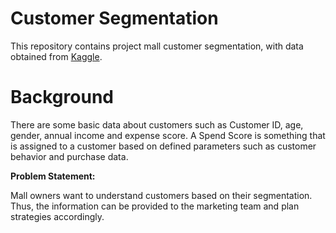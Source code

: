 # Customer Segmentation

This repository contains project mall customer segmentation, with data obtained from [Kaggle](https://www.kaggle.com/datasets/vjchoudhary7/customer-segmentation-tutorial-in-python?datasetId=42674&sortBy=voteCount).

# Background

There are some basic data about customers such as Customer ID, age, gender, annual income and expense score.
A Spend Score is something that is assigned to a customer based on defined parameters such as customer behavior and purchase data.

**Problem Statement:**

Mall owners want to understand customers based on their segmentation. Thus, the information can be provided to the marketing team and plan strategies accordingly.
